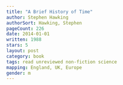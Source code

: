 ```yaml
---
title: "A Brief History of Time"
author: Stephen Hawking
authorSort: Hawking, Stephen
pageCount: 226
date: 2014-01-01
written: 1988
stars: 5
layout: post
category: book
tags: read unreviewed non-fiction science
mapping: England, UK, Europe
gender: m
---
```

